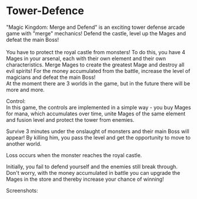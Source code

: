 # Tower-Defence

 "Magic Kingdom: Merge and Defend" is an exciting tower defense arcade game with "merge" mechanics! Defend the castle, level up the Mages and defeat the main Boss!<br><br>
You have to protect the royal castle from monsters! To do this, you have 4 Mages in your arsenal, each with their own element and their own characteristics. Merge Mages to create the greatest Mage and destroy all evil spirits! For the money accumulated from the battle, increase the level of magicians and defeat the main Boss!<br>
At the moment there are 3 worlds in the game, but in the future there will be more and more.<br>

Control:<br>
In this game, the controls are implemented in a simple way - you buy Mages for mana, which accumulates over time, unite Mages of the same element and fusion level and protect the tower from enemies.

Survive 3 minutes under the onslaught of monsters and their main Boss will appear! By killing him, you pass the level and get the opportunity to move to another world.

Loss occurs when the monster reaches the royal castle.

Initially, you fail to defend yourself and the enemies still break through. Don't worry, with the money accumulated in battle you can upgrade the Mages in the store and thereby increase your chance of winning!

Screenshots:<br>
